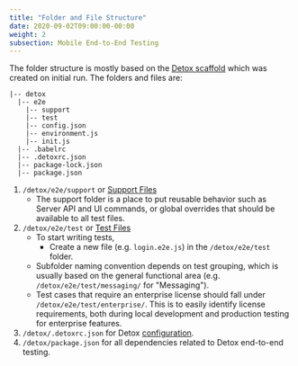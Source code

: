 ```yaml
---
title: "Folder and File Structure"
date: 2020-09-02T09:00:00-00:00
weight: 2
subsection: Mobile End-to-End Testing
---
```


The folder structure is mostly based on the [Detox scaffold](https://github.com/wix/Detox/blob/master/docs/Guide.Jest.md) which was created on initial run. The folders and files are:
```
|-- detox
  |-- e2e
    |-- support
    |-- test
    |-- config.json
    |-- environment.js
    |-- init.js
  |-- .babelrc
  |-- .detoxrc.json
  |-- package-lock.json
  |-- package.json
```

1. `/detox/e2e/support` or [Support Files](https://github.com/wix/Detox/blob/master/docs/Guide.Jest.md#2-set-up-test-code-scaffolds-building_construction)
    - The support folder is a place to put reusable behavior such as Server API and UI commands, or global overrides that should be available to all test files.
2. `/detox/e2e/test` or [Test Files](https://github.com/wix/Detox/blob/master/docs/APIRef.TestLifecycle.md)
    - To start writing tests,
        - Create a new file (e.g. `login.e2e.js`) in the `/detox/e2e/test` folder.
    - Subfolder naming convention depends on test grouping, which is usually based on the general functional area (e.g. `/detox/e2e/test/messaging/` for "Messaging").
    - Test cases that require an enterprise license should fall under `/detox/e2e/test/enterprise/`. This is to easily identify license requirements, both during local development and production testing for enterprise features.
3. `/detox/.detoxrc.json` for Detox [configuration](https://github.com/wix/Detox/blob/master/docs/APIRef.Configuration.md).
4. `/detox/package.json` for all dependencies related to Detox end-to-end testing.
